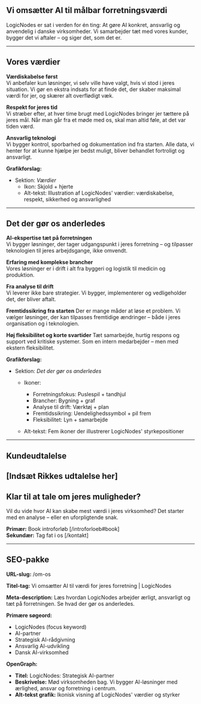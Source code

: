 ## Vi omsætter AI til målbar forretningsværdi

LogicNodes er sat i verden for én ting: At gøre AI konkret, ansvarlig og anvendelig i danske virksomheder. Vi samarbejder tæt med vores kunder, bygger det vi aftaler – og siger det, som det er.

---

## Vores værdier

**Værdiskabelse først**  
Vi anbefaler kun løsninger, vi selv ville have valgt, hvis vi stod i jeres situation. Vi gør en ekstra indsats for at finde det, der skaber maksimal værdi for jer, og skærer alt overflødigt væk.

**Respekt for jeres tid**  
Vi stræber efter, at hver time brugt med LogicNodes bringer jer tættere på jeres mål. Når man går fra et møde med os, skal man altid føle, at det var tiden værd.

**Ansvarlig teknologi**  
Vi bygger kontrol, sporbarhed og dokumentation ind fra starten. Alle data, vi henter for at kunne hjælpe jer bedst muligt, bliver behandlet fortroligt og ansvarligt.

**Grafikforslag:**

* Sektion: *Værdier*  
  * Ikon: Skjold \+ hjerte  
  * Alt-tekst: Illustration af LogicNodes' værdier: værdiskabelse, respekt, sikkerhed og ansvarlighed

---

## Det der gør os anderledes

**AI-ekspertise tæt på forretningen**  
Vi bygger løsninger, der tager udgangspunkt i jeres forretning – og tilpasser teknologien til jeres arbejdsgange, ikke omvendt.

**Erfaring med komplekse brancher**  
Vores løsninger er i drift i alt fra byggeri og logistik til medicin og produktion.

**Fra analyse til drift**  
Vi leverer ikke bare strategier. Vi bygger, implementerer og vedligeholder det, der bliver aftalt.

**Fremtidssikring fra starten** Der er mange måder at løse et problem. Vi vælger løsninger, der kan tilpasses fremtidige ændringer – både i jeres organisation og i teknologien.

**Høj fleksibilitet og korte svartider** Tæt samarbejde, hurtig respons og support ved kritiske systemer. Som en intern medarbejder – men med ekstern fleksibilitet.

**Grafikforslag:**

* Sektion: *Det der gør os anderledes*  
  * Ikoner:  
    * Forretningsfokus: Puslespil \+ tandhjul  
    * Brancher: Bygning \+ graf  
    * Analyse til drift: Værktøj \+ plan  
    * Fremtidssikring: Uendelighedssymbol \+ pil frem  
    * Fleksibilitet: Lyn \+ samarbejde

    

  * Alt-tekst: Fem ikoner der illustrerer LogicNodes' styrkepositioner

---

## Kundeudtalelse

\[Indsæt Rikkes udtalelse her\]  
---

## Klar til at tale om jeres muligheder?

Vil du vide hvor AI kan skabe mest værdi i jeres virksomhed? Det starter med en analyse – eller en uforpligtende snak.

**Primær:** Book introforløb \[/introforloeb\#book\]  
**Sekundær:** Tag fat i os \[/kontakt\]

---

## SEO-pakke

**URL-slug:** /om-os

**Titel-tag:** Vi omsætter AI til værdi for jeres forretning | LogicNodes

**Meta-description:** Læs hvordan LogicNodes arbejder ærligt, ansvarligt og tæt på forretningen. Se hvad der gør os anderledes.

**Primære søgeord:**

* LogicNodes (focus keyword)  
* AI-partner  
* Strategisk AI-rådgivning  
* Ansvarlig AI-udvikling  
* Dansk AI-virksomhed

**OpenGraph:**

* **Titel:** LogicNodes: Strategisk AI-partner  
* **Beskrivelse:** Mød virksomheden bag. Vi bygger AI-løsninger med ærlighed, ansvar og forretning i centrum.  
* **Alt-tekst grafik:** Ikonisk visning af LogicNodes' værdier og styrker